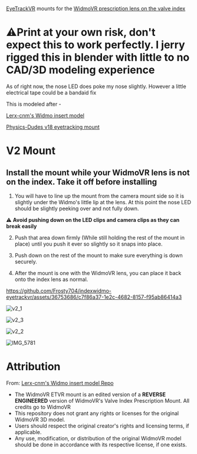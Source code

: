 [EyeTrackVR](https://docs.eyetrackvr.dev/) mounts for the [WidmoVR prescription lens on the valve index](https://widmovr.com/product/valve-index-prescription-lens-adapters/)

# ⚠️Print at your own risk, don't expect this to work perfectly. I jerry rigged this in blender with little to no CAD/3D modeling experience
As of right now, the nose LED does poke my nose slightly. However a little electrical tape could be a bandaid fix

This is modeled after -

[Lerx-cnm's Widmo insert model](https://github.com/Lerx-cnm/WidmovrIndexInsert)

[Physics-Dudes v18 eyetracking mount](https://github.com/Physics-Dude/Phys-Index-EyetrackVR-HW/blob/main/ETVR%20ValveIndex%20Cam-LED%20Mount%20Rings/Index-EyetrackVRv4%20v18%20Print%20Me.stl)

# V2 Mount

## Install the mount while your WidmoVR lens is not on the index. Take it off before installing  

1. You will have to line up the mount from the camera mount side so it is slightly under the Widmo's little lip at the lens. At this point the nose LED should be slightly peeking over and not fully down.

⚠️ **Avoid pushing down on the LED clips and camera clips as they can break easily**

2. Push that area down firmly (While still holding the rest of the mount in place) until you push it ever so slightly so it snaps into place.
   
3. Push down on the rest of the mount to make sure everything is down securely. 

4. After the mount is one with the WidmoVR lens, you can place it back onto the index lens as normal.

https://github.com/Frosty704/indexwidmo-eyetrackvr/assets/36753686/c7f86a37-1e2c-4682-8157-f95ab86414a3


![v2_1](https://cdn.discordapp.com/attachments/588109094515245079/1179667529535340574/IMG_5787.jpg)

![v2_3](https://cdn.discordapp.com/attachments/1119308790601367753/1195784231423590410/IMG_6109.jpg)

![v2_2](https://cdn.discordapp.com/attachments/588109094515245079/1179665309574115380/IMG_5777.jpg)

![IMG_5781](https://github.com/Frosty704/indexwidmo-eyetrackvr/assets/36753686/a2dd273d-ca53-4558-bcce-d060ce6e2a43)


# Attribution

From: [Lerx-cnm's Widmo insert model Repo](https://github.com/Lerx-cnm/WidmovrIndexInsert)
- The WidmoVR ETVR mount is an edited version of a **REVERSE ENGINEERED** version of WidmoVR's Valve Index Prescription Mount. All credits go to WidmoVR
- This repository does not grant any rights or licenses for the original WidmoVR 3D model.
- Users should respect the original creator's rights and licensing terms, if applicable.
- Any use, modification, or distribution of the original WidmoVR model should be done in accordance with its respective license, if one exists.
